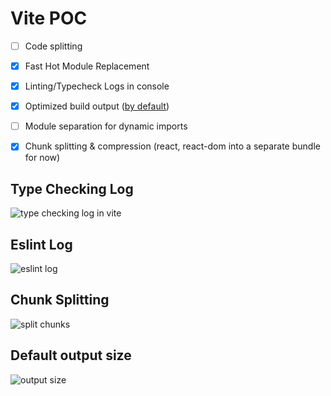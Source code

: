# Vite POC

- [ ] Code splitting
- [x] Fast Hot Module Replacement
- [x] Linting/Typecheck Logs in console
- [x] Optimized build output ([by default](https://vitejs.dev/guide/features.html#build-optimizations))
- [ ] Module separation for dynamic imports
- [x] Chunk splitting & compression (react, react-dom into a separate bundle for now)


## Type Checking Log

![type checking log in vite](https://i.imgur.com/TmSrKIU.png)

## Eslint Log

![eslint log](https://i.imgur.com/dPrvHPI.png)

## Chunk Splitting

![split chunks](https://i.imgur.com/yk1KGq0.png)

## Default output size

![output size](https://i.imgur.com/otER0Sa.png)